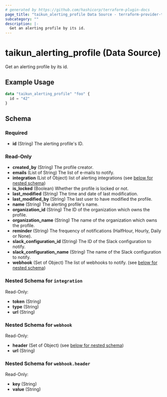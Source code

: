 ```yaml
---
# generated by https://github.com/hashicorp/terraform-plugin-docs
page_title: "taikun_alerting_profile Data Source - terraform-provider-taikun"
subcategory: ""
description: |-
  Get an alerting profile by its id.
---
```


# taikun_alerting_profile (Data Source)

Get an alerting profile by its id.

## Example Usage

```terraform
data "taikun_alerting_profile" "foo" {
  id = "42"
}
```

<!-- schema generated by tfplugindocs -->
## Schema

### Required

- **id** (String) The alerting profile's ID.

### Read-Only

- **created_by** (String) The profile creator.
- **emails** (List of String) The list of e-mails to notify.
- **integration** (List of Object) list of alerting integrations (see [below for nested schema](#nestedatt--integration))
- **is_locked** (Boolean) Whether the profile is locked or not.
- **last_modified** (String) The time and date of last modification.
- **last_modified_by** (String) The last user to have modified the profile.
- **name** (String) The alerting profile's name.
- **organization_id** (String) The ID of the organization which owns the profile.
- **organization_name** (String) The name of the organization which owns the profile.
- **reminder** (String) The frequency of notifications (HalfHour, Hourly, Daily or None).
- **slack_configuration_id** (String) The ID of the Slack configuration to notify.
- **slack_configuration_name** (String) The name of the Slack configuration to notify.
- **webhook** (Set of Object) The list of webhooks to notify. (see [below for nested schema](#nestedatt--webhook))

<a id="nestedatt--integration"></a>
### Nested Schema for `integration`

Read-Only:

- **token** (String)
- **type** (String)
- **url** (String)


<a id="nestedatt--webhook"></a>
### Nested Schema for `webhook`

Read-Only:

- **header** (Set of Object) (see [below for nested schema](#nestedobjatt--webhook--header))
- **url** (String)

<a id="nestedobjatt--webhook--header"></a>
### Nested Schema for `webhook.header`

Read-Only:

- **key** (String)
- **value** (String)



